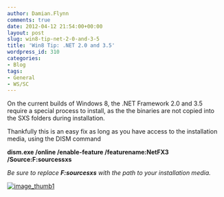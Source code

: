```yaml
---
author: Damian.Flynn
comments: true
date: 2012-04-12 21:54:00+00:00
layout: post
slug: win8-tip-net-2-0-and-3-5
title: 'Win8 Tip: .NET 2.0 and 3.5'
wordpress_id: 310
categories:
- Blog
tags:
- General
- WS/SC
---
```


On the current builds of Windows 8, the .NET Framework 2.0 and 3.5 require a special process to install, as the the binaries are not copied into the SXS folders during installation.

Thankfully this is an easy fix as long as you have access to the installation media, using the DISM command

**dism.exe /online /enable-feature /featurename:NetFX3 /Source:F:sourcessxs**

_Be sure to replace **F:sourcesxs** with the path to your installation media._

[![image_thumb1](/Media/2014/02/image_thumb1_thumb3.png)](/Media/2014/02/image_thumb14.png)
